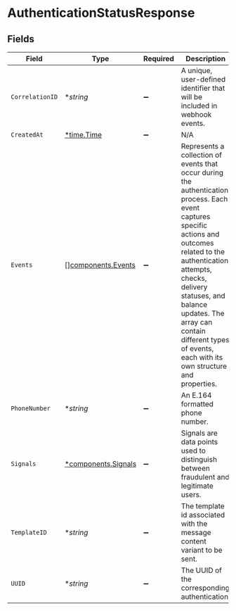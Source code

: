 # AuthenticationStatusResponse


## Fields

| Field                                                                                                                                                                                                                                                                                                                  | Type                                                                                                                                                                                                                                                                                                                   | Required                                                                                                                                                                                                                                                                                                               | Description                                                                                                                                                                                                                                                                                                            | Example                                                                                                                                                                                                                                                                                                                |
| ---------------------------------------------------------------------------------------------------------------------------------------------------------------------------------------------------------------------------------------------------------------------------------------------------------------------- | ---------------------------------------------------------------------------------------------------------------------------------------------------------------------------------------------------------------------------------------------------------------------------------------------------------------------- | ---------------------------------------------------------------------------------------------------------------------------------------------------------------------------------------------------------------------------------------------------------------------------------------------------------------------- | ---------------------------------------------------------------------------------------------------------------------------------------------------------------------------------------------------------------------------------------------------------------------------------------------------------------------- | ---------------------------------------------------------------------------------------------------------------------------------------------------------------------------------------------------------------------------------------------------------------------------------------------------------------------- |
| `CorrelationID`                                                                                                                                                                                                                                                                                                        | **string*                                                                                                                                                                                                                                                                                                              | :heavy_minus_sign:                                                                                                                                                                                                                                                                                                     | A unique, user-defined identifier that will be included in webhook events.                                                                                                                                                                                                                                             |                                                                                                                                                                                                                                                                                                                        |
| `CreatedAt`                                                                                                                                                                                                                                                                                                            | [*time.Time](https://pkg.go.dev/time#Time)                                                                                                                                                                                                                                                                             | :heavy_minus_sign:                                                                                                                                                                                                                                                                                                     | N/A                                                                                                                                                                                                                                                                                                                    |                                                                                                                                                                                                                                                                                                                        |
| `Events`                                                                                                                                                                                                                                                                                                               | [][components.Events](../../models/components/events.md)                                                                                                                                                                                                                                                               | :heavy_minus_sign:                                                                                                                                                                                                                                                                                                     | Represents a collection of events that occur during the authentication process. Each event captures specific actions and outcomes related to the authentication attempts, checks, delivery statuses, and balance updates. The array can contain different types of events, each with its own structure and properties. |                                                                                                                                                                                                                                                                                                                        |
| `PhoneNumber`                                                                                                                                                                                                                                                                                                          | **string*                                                                                                                                                                                                                                                                                                              | :heavy_minus_sign:                                                                                                                                                                                                                                                                                                     | An E.164 formatted phone number.                                                                                                                                                                                                                                                                                       | +1234567890                                                                                                                                                                                                                                                                                                            |
| `Signals`                                                                                                                                                                                                                                                                                                              | [*components.Signals](../../models/components/signals.md)                                                                                                                                                                                                                                                              | :heavy_minus_sign:                                                                                                                                                                                                                                                                                                     | Signals are data points used to distinguish between fraudulent and legitimate users.                                                                                                                                                                                                                                   |                                                                                                                                                                                                                                                                                                                        |
| `TemplateID`                                                                                                                                                                                                                                                                                                           | **string*                                                                                                                                                                                                                                                                                                              | :heavy_minus_sign:                                                                                                                                                                                                                                                                                                     | The template id associated with the message content variant to be sent.                                                                                                                                                                                                                                                |                                                                                                                                                                                                                                                                                                                        |
| `UUID`                                                                                                                                                                                                                                                                                                                 | **string*                                                                                                                                                                                                                                                                                                              | :heavy_minus_sign:                                                                                                                                                                                                                                                                                                     | The UUID of the corresponding authentication.                                                                                                                                                                                                                                                                          |                                                                                                                                                                                                                                                                                                                        |